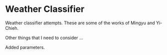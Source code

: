 # Weather Classifier
Weather classifier attempts.
These are some of the works of Mingyu and Yi-Chieh.

Other things that I need to consider ...

Added parameters.
